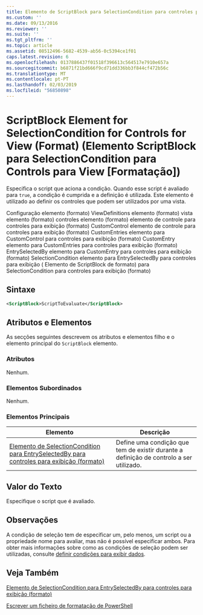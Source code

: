 ```yaml
---
title: Elemento de ScriptBlock para SelectionCondition para controles para exibição (formato) | Documentos da Microsoft
ms.custom: ''
ms.date: 09/13/2016
ms.reviewer: ''
ms.suite: ''
ms.tgt_pltfrm: ''
ms.topic: article
ms.assetid: 08512496-5682-4539-ab56-0c5394ce1f01
caps.latest.revision: 6
ms.openlocfilehash: 0137886437f01518f396613c564517e7910e657a
ms.sourcegitcommit: b6871f21bd666f9cd71dd336bb3f844cf472b56c
ms.translationtype: MT
ms.contentlocale: pt-PT
ms.lasthandoff: 02/03/2019
ms.locfileid: "56850898"
---
```

# <a name="scriptblock-element-for-selectioncondition-for-controls-for-view-format"></a>ScriptBlock Element for SelectionCondition for Controls for View (Format) (Elemento ScriptBlock para SelectionCondition para Controls para View [Formatação])

Especifica o script que aciona a condição. Quando esse script é avaliado para `true`, a condição é cumprida e a definição é utilizada. Este elemento é utilizado ao definir os controles que podem ser utilizados por uma vista.

Configuração elemento (formato) ViewDefinitions elemento (formato) vista elemento (formato) controles elemento (formato) elemento de controle para controles para exibição (formato) CustomControl elemento de controle para controles para exibição (formato) CustomEntries elemento para CustomControl para controles para exibição (formato) CustomEntry elemento para CustomEntries para controles para exibição (formato) EntrySelectedBy elemento para CustomEntry para controles para exibição (formato) SelectionCondition elemento para EntrySelectedBy para controles para exibição ( Elemento de ScriptBlock de formato) para SelectionCondition para controles para exibição (formato)

## <a name="syntax"></a>Sintaxe

```xml
<ScriptBlock>ScriptToEvaluate</ScriptBlock>
```

## <a name="attributes-and-elements"></a>Atributos e Elementos

As secções seguintes descrevem os atributos e elementos filho e o elemento principal do `ScriptBlock` elemento.

### <a name="attributes"></a>Atributos

Nenhum.

### <a name="child-elements"></a>Elementos Subordinados

Nenhum.

### <a name="parent-elements"></a>Elementos Principais

|Elemento|Descrição|
|-------------|-----------------|
|[Elemento de SelectionCondition para EntrySelectedBy para controles para exibição (formato)](./selectioncondition-element-for-entryselectedby-for-controls-for-view-format.md)|Define uma condição que tem de existir durante a definição de controlo a ser utilizado.|

## <a name="text-value"></a>Valor do Texto

Especifique o script que é avaliado.

## <a name="remarks"></a>Observações

A condição de seleção tem de especificar um, pelo menos, um script ou a propriedade nome para avaliar, mas não é possível especificar ambos. Para obter mais informações sobre como as condições de seleção podem ser utilizadas, consulte [definir condições para exibir dados](./defining-conditions-for-displaying-data.md).

## <a name="see-also"></a>Veja Também

[Elemento de SelectionCondition para EntrySelectedBy para controles para exibição (formato)](./selectioncondition-element-for-entryselectedby-for-controls-for-view-format.md)

[Escrever um ficheiro de formatação de PowerShell](./writing-a-powershell-formatting-file.md)
